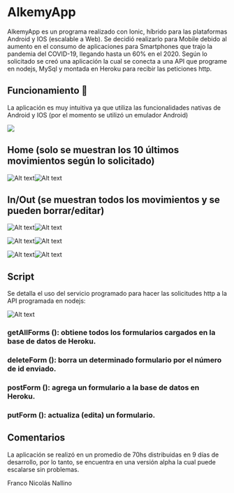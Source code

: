 # AlkemyApp
AlkemyApp es un programa realizado con Ionic, híbrido para las plataformas Android y IOS (escalable a Web). Se decidió realizarlo para Mobile debido al aumento en el consumo de aplicaciones para Smartphones que trajo la pandemia del COVID-19, llegando hasta un 60% en el 2020. Según lo solicitado se creó una aplicación la cual se conecta a una API que programe en nodejs, MySql y montada en Heroku para recibir las peticiones http. 

## Funcionamiento 🚀

La aplicación es muy intuitiva ya que utiliza las funcionalidades nativas de Android y IOS (por el momento se utilizó un emulador Android) 

![](https://github.com/TazMania-Git/AlkemyApp/blob/master/src/assets/AlkemyApp%202_gif_4x.gif)

## Home (solo se muestran los 10 últimos movimientos según lo solicitado)

![Alt text](https://github.com/TazMania-Git/AlkemyApp/blob/master/src/assets/Home_1.png)![Alt text](https://github.com/TazMania-Git/AlkemyApp/blob/master/src/assets/Home_2.png)

## In/Out (se muestran todos los movimientos y se pueden borrar/editar)

![Alt text](https://github.com/TazMania-Git/AlkemyApp/blob/master/src/assets/InOut_1.png)![Alt text](https://github.com/TazMania-Git/AlkemyApp/blob/master/src/assets/InOut_2.png)

![Alt text](https://github.com/TazMania-Git/AlkemyApp/blob/master/src/assets/InOut_3.png)![Alt text](https://github.com/TazMania-Git/AlkemyApp/blob/master/src/assets/InOut_4.png)

![Alt text](https://github.com/TazMania-Git/AlkemyApp/blob/master/src/assets/InOut_5.png)![Alt text](https://github.com/TazMania-Git/AlkemyApp/blob/master/src/assets/InOut_6.png)

## Script

Se detalla el uso del servicio programado para hacer las solicitudes http a la API programada en nodejs:

![Alt text](https://github.com/TazMania-Git/AlkemyApp/blob/master/src/assets/Script_1.png)

###	getAllForms (): obtiene todos los formularios cargados en la base de datos de Heroku.
###	deleteForm (): borra un determinado formulario por el número de id enviado.
###	postForm (): agrega un formulario a la base de datos en Heroku.
###	putForm (): actualiza (edita) un formulario.

## Comentarios

La aplicación se realizó en un promedio de 70hs distribuidas en 9 días de desarrollo, por lo tanto, se encuentra en una versión alpha la cual puede escalarse sin problemas. 

Franco Nicolás Nallino

